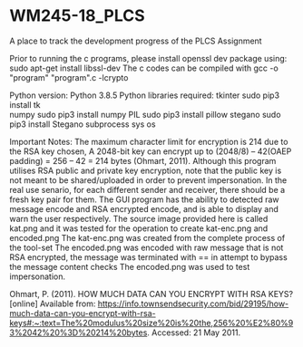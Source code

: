 # WM245-18_PLCS
A place to track the development progress of the PLCS Assignment

Prior to running the c programs, please install openssl dev package using:
sudo apt-get install libssl-dev
The c codes can be compiled with gcc -o "program" "program".c -lcrypto

Python version: Python 3.8.5
Python libraries required:
    tkinter
       sudo pip3 install tk            
    numpy 
        sudo pip3 install numpy
    PIL
        sudo pip3 install pillow
    stegano
        sudo pip3 install Stegano
    subprocess
    sys
    os


Important Notes:
The maximum character limit for encryption is 214 due to the RSA key chosen, A 2048-bit key can encrypt up to (2048/8) – 42(OAEP padding) = 256 – 42 = 214 bytes (Ohmart, 2011).
Although this program utilises RSA public and private key encryption, note that the public key is not meant to be shared/uploaded in order to prevent impersonation.
In the real use senario, for each different sender and receiver, there should be a fresh key pair for them.
The GUI program has the ability to detected raw message encode and RSA encrypted encode, and is able to display and warn the user respectively.
The source image provided here is called kat.png and it was tested for the operation to create kat-enc.png and encoded.png
The kat-enc.png was created from the complete process of the tool-set
The encoded.png was encoded with raw message that is not RSA encrypted, the message was terminated with == in attempt to bypass the message content checks
The encoded.png was used to test impersonation.


Ohmart, P. (2011). HOW MUCH DATA CAN YOU ENCRYPT WITH RSA KEYS? [online] Available from: https://info.townsendsecurity.com/bid/29195/how-much-data-can-you-encrypt-with-rsa-keys#:~:text=The%20modulus%20size%20is%20the,256%20%E2%80%93%2042%20%3D%20214%20bytes. Accessed: 21 May 2011.
